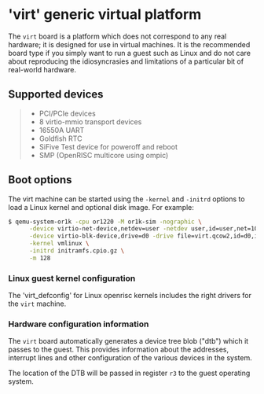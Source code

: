 # \'virt\' generic virtual platform

The `virt` board is a platform which does not correspond to any real
hardware; it is designed for use in virtual machines. It is the
recommended board type if you simply want to run a guest such as Linux
and do not care about reproducing the idiosyncrasies and limitations of
a particular bit of real-world hardware.

## Supported devices

> -   PCI/PCIe devices
> -   8 virtio-mmio transport devices
> -   16550A UART
> -   Goldfish RTC
> -   SiFive Test device for poweroff and reboot
> -   SMP (OpenRISC multicore using ompic)

## Boot options

The virt machine can be started using the `-kernel` and `-initrd`
options to load a Linux kernel and optional disk image. For example:

``` bash
$ qemu-system-or1k -cpu or1220 -M or1k-sim -nographic \
      -device virtio-net-device,netdev=user -netdev user,id=user,net=10.9.0.1/24,host=10.9.0.100 \
      -device virtio-blk-device,drive=d0 -drive file=virt.qcow2,id=d0,if=none,format=qcow2 \
      -kernel vmlinux \
      -initrd initramfs.cpio.gz \
      -m 128
```

### Linux guest kernel configuration

The \'virt_defconfig\' for Linux openrisc kernels includes the right
drivers for the `virt` machine.

### Hardware configuration information

The `virt` board automatically generates a device tree blob (\"dtb\")
which it passes to the guest. This provides information about the
addresses, interrupt lines and other configuration of the various
devices in the system.

The location of the DTB will be passed in register `r3` to the guest
operating system.

